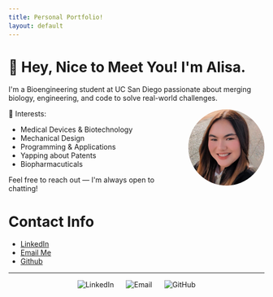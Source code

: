 ```yaml
---
title: Personal Portfolio!
layout: default
---
```


# 👋 Hey, Nice to Meet You! I'm Alisa.

I'm a Bioengineering student at UC San Diego passionate about merging biology, engineering, and code to solve real-world challenges.

<img src="docs/assets/IMG_20250104_175820_524.jpg"
     alt="Profile photo"
     class="profile-pic"
     style="
       border-radius: 50%;
       max-width: 150px;
       width: 100%;
       height: auto;
       float: right;
       margin-left: 1em;
       margin-bottom: 1em;
     " />


🌱 Interests:  
- Medical Devices & Biotechnology
- Mechanical Design  
- Programming & Applications
- Yapping about Patents
- Biopharmacuticals

Feel free to reach out — I'm always open to chatting!

# Contact Info
- [LinkedIn](https://www.linkedin.com/in/alisakunimoto/)
- [Email Me](mailto:alisakunimoto@gmail.com)
- [Github](https://github.com/ari-kuni)


<hr />

<p align="center">
  <a href="https://www.linkedin.com/in/alisakunimoto/" target="_blank" style="text-decoration: none;">
    <img src="https://cdn.jsdelivr.net/gh/devicons/devicon/icons/linkedin/linkedin-original.svg"
         width="30" alt="LinkedIn" style="margin: 0 10px;" />
  </a>

  <a href="mailto:alisakunimoto@gmail.com" style="text-decoration: none;">
    <img src="https://upload.wikimedia.org/wikipedia/commons/4/4e/Gmail_Icon.png" 
         width="30" alt="Email" style="margin: 0 10px;" />
  </a>

  <a href="https://github.com/ari-kuni" target="_blank" style="text-decoration: none;">
    <img src="https://cdn.jsdelivr.net/gh/devicons/devicon/icons/github/github-original.svg"
         width="30" alt="GitHub" style="margin: 0 10px;" />
</a>

</p>
